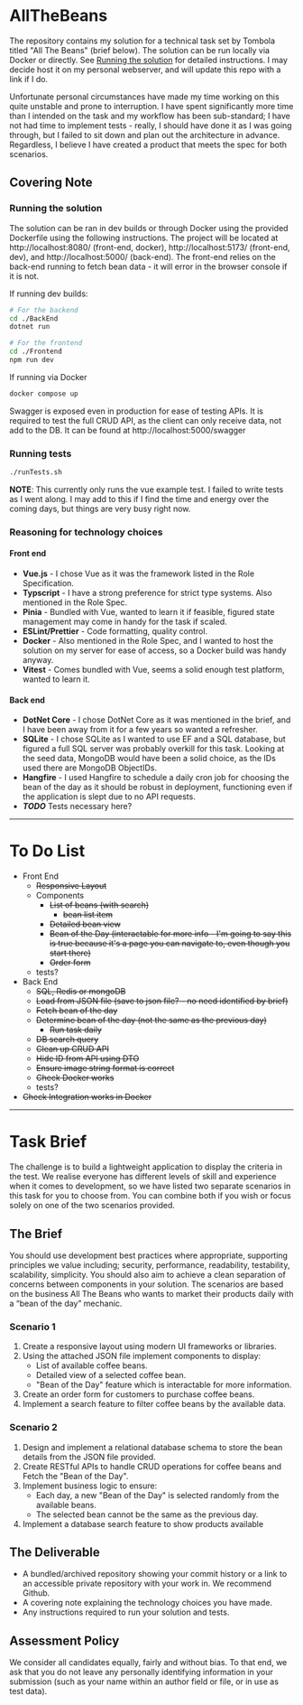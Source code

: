 # AllTheBeans
The repository contains my solution for a technical task set by Tombola titled "All The Beans" (brief below). The solution can be run locally via Docker or directly. See [Running the solution](#running-the-solution) for detailed instructions. I may decide host it on my personal webserver, and will update this repo with a link if I do.

Unfortunate personal circumstances have made my time working on this quite unstable and prone to interruption. I have spent significantly more time than I intended on the task and my workflow has been sub-standard; I have not had time to implement tests - really, I should have done it as I was going through, but I failed to sit down and plan out the architecture in advance. Regardless, I believe I have created a product that meets the spec for both scenarios.

## Covering Note

### Running the solution

The solution can be ran in dev builds or through Docker using the provided Dockerfile using the following instructions. The project will be located at http://localhost:8080/ (front-end, docker), http://localhost:5173/ (front-end, dev), and http://localhost:5000/ (back-end). The front-end relies on the back-end running to fetch bean data - it will error in the browser console if it is not.

If running dev builds:

```bash
# For the backend
cd ./BackEnd
dotnet run

# For the frontend
cd ./Frontend
npm run dev
```

If running via Docker

```bash
docker compose up
```

Swagger is exposed even in production for ease of testing APIs. It is required to test the full CRUD API, as the client can only receive data, not add to the DB. It can be found at http://localhost:5000/swagger

### Running tests

```bash
./runTests.sh
```

**NOTE**: This currently only runs the vue example test. I failed to write tests as I went along. I may add to this if I find the time and energy over the coming days, but things are very busy right now.

### Reasoning for technology choices

#### Front end

- **Vue.js** - I chose Vue as it was the framework listed in the Role Specification.
- **Typscript** - I have a strong preference for strict type systems. Also mentioned in the Role Spec.
- **Pinia** - Bundled with Vue, wanted to learn it if feasible, figured state management may come in handy for the task if scaled.
- **ESLint/Prettier** - Code formatting, quality control.
- **Docker** - Also mentioned in the Role Spec, and I wanted to host the solution on my server for ease of access, so a Docker build was handy anyway.
- **Vitest** - Comes bundled with Vue, seems a solid enough test platform, wanted to learn it.

#### Back end

- **DotNet Core** - I chose DotNet Core as it was mentioned in the brief, and I have been away from it for a few years so wanted a refresher.
- **SQLite** - I chose SQLite as I wanted to use EF and a SQL database, but figured a full SQL server was probably overkill for this task. Looking at the seed data, MongoDB would have been a solid choice, as the IDs used there are MongoDB ObjectIDs.
- **Hangfire** - I used Hangfire to schedule a daily cron job for choosing the bean of the day as it should be robust in deployment, functioning even if the application is slept due to no API requests.
- ***TODO*** Tests necessary here?

---

# To Do List

- Front End
    - ~~Responsive Layout~~
    - Components
        - ~~List of beans (with search)~~
            - ~~bean list item~~
        - ~~Detailed bean view~~
        - ~~Bean of the Day (interactable for more info - I'm going to say this is true because it's a page you can navigate to, even though you start there)~~
        - ~~Order form~~
    - tests?
- Back End
    - ~~SQL, Redis or mongoDB~~
    - ~~Load from JSON file (save to json file? - no need identified by brief)~~
    - ~~Fetch bean of the day~~
    - ~~Determine bean of the day (not the same as the previous day)~~
        - ~~Run task daily~~
    - ~~DB search query~~
    - ~~Clean up CRUD API~~
    - ~~Hide ID from API using DTO~~
    - ~~Ensure image string format is correct~~
    - ~~Check Docker works~~
    - tests?
- ~~Check Integration works in Docker~~

---

# Task Brief

The challenge is to build a lightweight application to display the criteria in the test. We realise everyone has different levels of skill and experience when it comes to development, so we have listed two separate scenarios in this task for you to choose from. You can combine both if you wish or focus solely on one of the two scenarios provided.

## The Brief

You should use development best practices where appropriate, supporting principles we value including; security, performance, readability, testability, scalability, simplicity. You should also aim to achieve a clean separation of concerns between components in your solution. The scenarios are based on the business All The Beans who wants to market their products daily with a “bean of the day” mechanic.

### Scenario 1

1. Create a responsive layout using modern UI frameworks or libraries.
2. Using the attached JSON file implement components to display:
    - List of available coffee beans.
    - Detailed view of a selected coffee bean.
    - "Bean of the Day" feature which is interactable for more information.
3. Create an order form for customers to purchase coffee beans.
4. Implement a search feature to filter coffee beans by the available data.

### Scenario 2
1. Design and implement a relational database schema to store the bean details from the JSON file provided.
2. Create RESTful APIs to handle CRUD operations for coffee beans and Fetch the "Bean of the Day".
3. Implement business logic to ensure:
    - Each day, a new &quot;Bean of the Day&quot; is selected randomly from the available beans.
    - The selected bean cannot be the same as the previous day.
4. Implement a database search feature to show products available

## The Deliverable
- A bundled/archived repository showing your commit history or a link to an accessible private repository with your work in. We recommend Github.
- A covering note explaining the technology choices you have made.
- Any instructions required to run your solution and tests.

## Assessment Policy

We consider all candidates equally, fairly and without bias. To that end, we ask that you do not leave any personally identifying information in your submission (such as your name within an author field or file, or in use as test data).